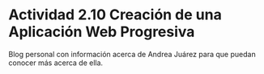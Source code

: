 # Actividad 2.10 Creación de una Aplicación Web Progresiva

Blog personal con información acerca de Andrea Juárez para que puedan conocer más acerca de ella. 
